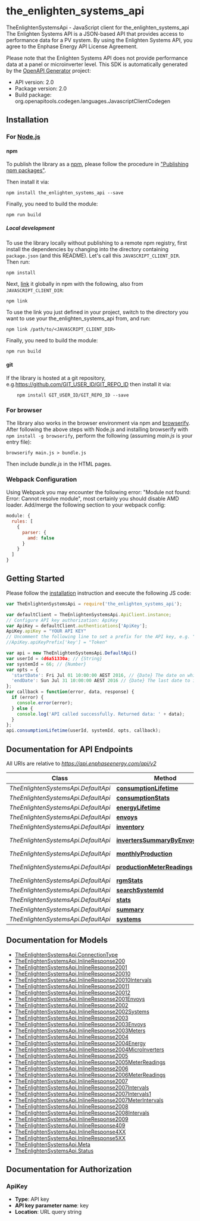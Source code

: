 # the_enlighten_systems_api

TheEnlightenSystemsApi - JavaScript client for the_enlighten_systems_api
The Enlighten Systems API is a JSON-based API that provides access to performance data for a PV system. By using the Enlighten Systems API, you agree to the Enphase Energy API License Agreement.

Please note that the Enlighten Systems API does not provide performance data at a panel or microinverter level.
This SDK is automatically generated by the [OpenAPI Generator](https://openapi-generator.tech) project:

- API version: 2.0
- Package version: 2.0
- Build package: org.openapitools.codegen.languages.JavascriptClientCodegen

## Installation

### For [Node.js](https://nodejs.org/)

#### npm

To publish the library as a [npm](https://www.npmjs.com/), please follow the procedure in ["Publishing npm packages"](https://docs.npmjs.com/getting-started/publishing-npm-packages).

Then install it via:

```shell
npm install the_enlighten_systems_api --save
```

Finally, you need to build the module:

```shell
npm run build
```

##### Local development

To use the library locally without publishing to a remote npm registry, first install the dependencies by changing into the directory containing `package.json` (and this README). Let's call this `JAVASCRIPT_CLIENT_DIR`. Then run:

```shell
npm install
```

Next, [link](https://docs.npmjs.com/cli/link) it globally in npm with the following, also from `JAVASCRIPT_CLIENT_DIR`:

```shell
npm link
```

To use the link you just defined in your project, switch to the directory you want to use your the_enlighten_systems_api from, and run:

```shell
npm link /path/to/<JAVASCRIPT_CLIENT_DIR>
```

Finally, you need to build the module:

```shell
npm run build
```

#### git

If the library is hosted at a git repository, e.g.https://github.com/GIT_USER_ID/GIT_REPO_ID
then install it via:

```shell
    npm install GIT_USER_ID/GIT_REPO_ID --save
```

### For browser

The library also works in the browser environment via npm and [browserify](http://browserify.org/). After following
the above steps with Node.js and installing browserify with `npm install -g browserify`,
perform the following (assuming *main.js* is your entry file):

```shell
browserify main.js > bundle.js
```

Then include *bundle.js* in the HTML pages.

### Webpack Configuration

Using Webpack you may encounter the following error: "Module not found: Error:
Cannot resolve module", most certainly you should disable AMD loader. Add/merge
the following section to your webpack config:

```javascript
module: {
  rules: [
    {
      parser: {
        amd: false
      }
    }
  ]
}
```

## Getting Started

Please follow the [installation](#installation) instruction and execute the following JS code:

```javascript
var TheEnlightenSystemsApi = require('the_enlighten_systems_api');

var defaultClient = TheEnlightenSystemsApi.ApiClient.instance;
// Configure API key authorization: ApiKey
var ApiKey = defaultClient.authentications['ApiKey'];
ApiKey.apiKey = "YOUR API KEY"
// Uncomment the following line to set a prefix for the API key, e.g. "Token" (defaults to null)
//ApiKey.apiKeyPrefix['key'] = "Token"

var api = new TheEnlightenSystemsApi.DefaultApi()
var userId = 4d6a51330a; // {String} 
var systemId = 66; // {Number} 
var opts = {
  'startDate': Fri Jul 01 10:00:00 AEST 2016, // {Date} The date on which to start the time series. Defaults to the system's operational date.
  'endDate': Sun Jul 31 10:00:00 AEST 2016 // {Date} The last date to include in the time series. Defaults to yesterday or the last day the system reported, whichever is earlier.
};
var callback = function(error, data, response) {
  if (error) {
    console.error(error);
  } else {
    console.log('API called successfully. Returned data: ' + data);
  }
};
api.consumptionLifetime(userId, systemId, opts, callback);

```

## Documentation for API Endpoints

All URIs are relative to *https://api.enphaseenergy.com/api/v2*

Class | Method | HTTP request | Description
------------ | ------------- | ------------- | -------------
*TheEnlightenSystemsApi.DefaultApi* | [**consumptionLifetime**](docs/DefaultApi.md#consumptionLifetime) | **GET** /systems/{system_id}/consumption_lifetime | 
*TheEnlightenSystemsApi.DefaultApi* | [**consumptionStats**](docs/DefaultApi.md#consumptionStats) | **GET** /systems/{system_id}/consumption_stats | 
*TheEnlightenSystemsApi.DefaultApi* | [**energyLifetime**](docs/DefaultApi.md#energyLifetime) | **GET** /systems/{system_id}/energy_lifetime | 
*TheEnlightenSystemsApi.DefaultApi* | [**envoys**](docs/DefaultApi.md#envoys) | **GET** /systems/{system_id}/envoys | 
*TheEnlightenSystemsApi.DefaultApi* | [**inventory**](docs/DefaultApi.md#inventory) | **GET** /systems/{system_id}/inventory | 
*TheEnlightenSystemsApi.DefaultApi* | [**invertersSummaryByEnvoyOrSite**](docs/DefaultApi.md#invertersSummaryByEnvoyOrSite) | **GET** /systems/inverters_summary_by_envoy_or_site | 
*TheEnlightenSystemsApi.DefaultApi* | [**monthlyProduction**](docs/DefaultApi.md#monthlyProduction) | **GET** /systems/{system_id}/monthly_production | 
*TheEnlightenSystemsApi.DefaultApi* | [**productionMeterReadings**](docs/DefaultApi.md#productionMeterReadings) | **GET** /systems/{system_id}/production_meter_readings | 
*TheEnlightenSystemsApi.DefaultApi* | [**rgmStats**](docs/DefaultApi.md#rgmStats) | **GET** /systems/{system_id}/rgm_stats | 
*TheEnlightenSystemsApi.DefaultApi* | [**searchSystemId**](docs/DefaultApi.md#searchSystemId) | **GET** /systems/search_system_id | 
*TheEnlightenSystemsApi.DefaultApi* | [**stats**](docs/DefaultApi.md#stats) | **GET** /systems/{system_id}/stats | 
*TheEnlightenSystemsApi.DefaultApi* | [**summary**](docs/DefaultApi.md#summary) | **GET** /systems/{system_id}/summary | 
*TheEnlightenSystemsApi.DefaultApi* | [**systems**](docs/DefaultApi.md#systems) | **GET** /systems | 


## Documentation for Models

 - [TheEnlightenSystemsApi.ConnectionType](docs/ConnectionType.md)
 - [TheEnlightenSystemsApi.InlineResponse200](docs/InlineResponse200.md)
 - [TheEnlightenSystemsApi.InlineResponse2001](docs/InlineResponse2001.md)
 - [TheEnlightenSystemsApi.InlineResponse20010](docs/InlineResponse20010.md)
 - [TheEnlightenSystemsApi.InlineResponse20010Intervals](docs/InlineResponse20010Intervals.md)
 - [TheEnlightenSystemsApi.InlineResponse20011](docs/InlineResponse20011.md)
 - [TheEnlightenSystemsApi.InlineResponse20012](docs/InlineResponse20012.md)
 - [TheEnlightenSystemsApi.InlineResponse2001Envoys](docs/InlineResponse2001Envoys.md)
 - [TheEnlightenSystemsApi.InlineResponse2002](docs/InlineResponse2002.md)
 - [TheEnlightenSystemsApi.InlineResponse2002Systems](docs/InlineResponse2002Systems.md)
 - [TheEnlightenSystemsApi.InlineResponse2003](docs/InlineResponse2003.md)
 - [TheEnlightenSystemsApi.InlineResponse2003Envoys](docs/InlineResponse2003Envoys.md)
 - [TheEnlightenSystemsApi.InlineResponse2003Meters](docs/InlineResponse2003Meters.md)
 - [TheEnlightenSystemsApi.InlineResponse2004](docs/InlineResponse2004.md)
 - [TheEnlightenSystemsApi.InlineResponse2004Energy](docs/InlineResponse2004Energy.md)
 - [TheEnlightenSystemsApi.InlineResponse2004MicroInverters](docs/InlineResponse2004MicroInverters.md)
 - [TheEnlightenSystemsApi.InlineResponse2005](docs/InlineResponse2005.md)
 - [TheEnlightenSystemsApi.InlineResponse2005MeterReadings](docs/InlineResponse2005MeterReadings.md)
 - [TheEnlightenSystemsApi.InlineResponse2006](docs/InlineResponse2006.md)
 - [TheEnlightenSystemsApi.InlineResponse2006MeterReadings](docs/InlineResponse2006MeterReadings.md)
 - [TheEnlightenSystemsApi.InlineResponse2007](docs/InlineResponse2007.md)
 - [TheEnlightenSystemsApi.InlineResponse2007Intervals](docs/InlineResponse2007Intervals.md)
 - [TheEnlightenSystemsApi.InlineResponse2007Intervals1](docs/InlineResponse2007Intervals1.md)
 - [TheEnlightenSystemsApi.InlineResponse2007MeterIntervals](docs/InlineResponse2007MeterIntervals.md)
 - [TheEnlightenSystemsApi.InlineResponse2008](docs/InlineResponse2008.md)
 - [TheEnlightenSystemsApi.InlineResponse2008Intervals](docs/InlineResponse2008Intervals.md)
 - [TheEnlightenSystemsApi.InlineResponse2009](docs/InlineResponse2009.md)
 - [TheEnlightenSystemsApi.InlineResponse409](docs/InlineResponse409.md)
 - [TheEnlightenSystemsApi.InlineResponse4XX](docs/InlineResponse4XX.md)
 - [TheEnlightenSystemsApi.InlineResponse5XX](docs/InlineResponse5XX.md)
 - [TheEnlightenSystemsApi.Meta](docs/Meta.md)
 - [TheEnlightenSystemsApi.Status](docs/Status.md)


## Documentation for Authorization



### ApiKey


- **Type**: API key
- **API key parameter name**: key
- **Location**: URL query string


